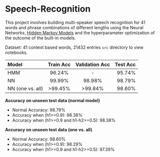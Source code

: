 # Speech-Recognition

This project involves building multi-speaker speech recognition for 41 words and phrase combinations of different lengths using the Neural Networks, [Hidden Markov Models](https://mi.eng.cam.ac.uk/~mjfg/mjfg_NOW.pdf) and the hyperparameter optimization of the outcome of the built-in models.


Dataset: 41 context based words, 21432 entries
`src` directory to view notebooks.


| Model | Train Acc | Validation Acc | Test Acc |
| :--- | :---: | :---: | ---: |     
| HMM   | 96.24% | - | 95.74% |
| NN | 99.99% | 98.98% | 98.79% |
| NN (one vs. all) | >99.45% | >99.84% | 98.60% |

**Accuracy on unseen test data (normal model)**
* Normal Accuracy: 98.79%
* Accuracy when (h1>=0.9): 98.38%
* Accuracy when (h1>=0.9 and h1-h2>=0.5): 98.38%

**Accuracy on unseen test data (one vs. all)**
* Normal Accuracy: 98.60%
* Accuracy when (h1>=0.9): 98.29%
* Accuracy when (h1>=0.9 and h1-h2>=0.5): 97.39%
